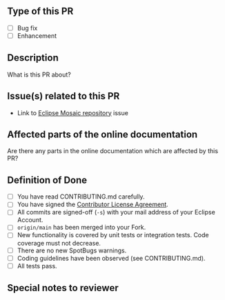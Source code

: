 ## Type of this PR 

- [ ] Bug fix
- [ ] Enhancement

## Description

What is this PR about?

## Issue(s) related to this PR

 * Link to [Eclipse Mosaic repository](https://github.com/eclipse/mosaic/issues) issue
 
 
## Affected parts of the online documentation

Are there any parts in the online documentation which are affected by this PR?

## Definition of Done

- [ ] You have read CONTRIBUTING.md carefully.
- [ ] You have signed the [Contributor License Agreement](http://www.eclipse.org/legal/CLA.php).
- [ ] All commits are signed-off (`-s`) with your mail address of your Eclipse Account.
- [ ] `origin/main` has been merged into your Fork.
- [ ] New functionality is covered by unit tests or integration tests. Code coverage must not decrease.
- [ ] There are no new SpotBugs warnings. 
- [ ] Coding guidelines have been observed (see CONTRIBUTING.md).
- [ ] All tests pass.

## Special notes to reviewer

